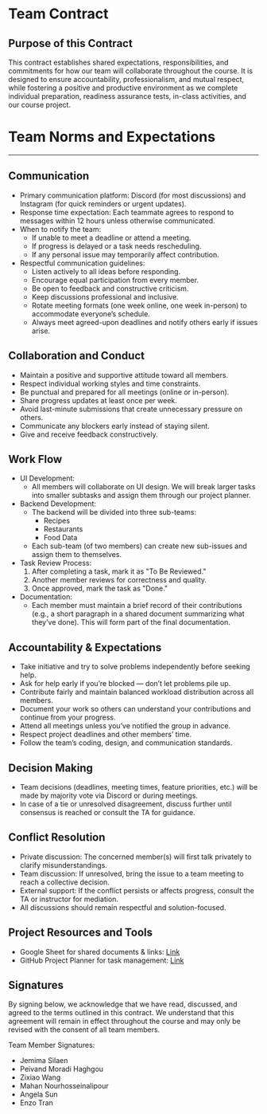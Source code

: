 Team Contract
============

## Purpose of this Contract
This contract establishes shared expectations, responsibilities, and commitments for how our team will collaborate throughout the course. It is designed to ensure accountability, professionalism, and mutual respect, while fostering a positive and productive environment as we complete individual preparation, readiness assurance tests, in-class activities, and our course project.

# Team Norms and Expectations
---------------------------

## Communication
- Primary communication platform: Discord (for most discussions) and Instagram (for quick reminders or urgent updates).
- Response time expectation: Each teammate agrees to respond to messages within 12 hours unless otherwise communicated.
- When to notify the team:
  - If unable to meet a deadline or attend a meeting.
  - If progress is delayed or a task needs rescheduling.
  - If any personal issue may temporarily affect contribution.
- Respectful communication guidelines:
  - Listen actively to all ideas before responding.
  - Encourage equal participation from every member.
  - Be open to feedback and constructive criticism.
  - Keep discussions professional and inclusive.
  - Rotate meeting formats (one week online, one week in-person) to accommodate everyone’s schedule.
  - Always meet agreed-upon deadlines and notify others early if issues arise.

## Collaboration and Conduct
- Maintain a positive and supportive attitude toward all members.
- Respect individual working styles and time constraints.
- Be punctual and prepared for all meetings (online or in-person).
- Share progress updates at least once per week.
- Avoid last-minute submissions that create unnecessary pressure on others.
- Communicate any blockers early instead of staying silent.
- Give and receive feedback constructively.

## Work Flow
- UI Development:
  - All members will collaborate on UI design. We will break larger tasks into smaller subtasks and assign them through our project planner.
- Backend Development:
  - The backend will be divided into three sub-teams:
    - Recipes
    - Restaurants
    - Food Data
  - Each sub-team (of two members) can create new sub-issues and assign them to themselves.
- Task Review Process:
  1. After completing a task, mark it as "To Be Reviewed."
  2. Another member reviews for correctness and quality.
  3. Once approved, mark the task as "Done."
- Documentation:
  - Each member must maintain a brief record of their contributions (e.g., a short paragraph in a shared document summarizing what they’ve done). This will form part of the final documentation.

## Accountability & Expectations
- Take initiative and try to solve problems independently before seeking help.
- Ask for help early if you’re blocked — don’t let problems pile up.
- Contribute fairly and maintain balanced workload distribution across all members.
- Document your work so others can understand your contributions and continue from your progress.
- Attend all meetings unless you’ve notified the group in advance.
- Respect project deadlines and other members’ time.
- Follow the team’s coding, design, and communication standards.

## Decision Making
- Team decisions (deadlines, meeting times, feature priorities, etc.) will be made by majority vote via Discord or during meetings.
- In case of a tie or unresolved disagreement, discuss further until consensus is reached or consult the TA for guidance.

## Conflict Resolution
- Private discussion: The concerned member(s) will first talk privately to clarify misunderstandings.
- Team discussion: If unresolved, bring the issue to a team meeting to reach a collective decision.
- External support: If the conflict persists or affects progress, consult the TA or instructor for mediation.
- All discussions should remain respectful and solution-focused.

## Project Resources and Tools
- Google Sheet for shared documents & links:
  [Link](https://docs.google.com/spreadsheets/d/18pR9X6TnUR8hOE_YL81V5wZIvQ5W_QGzzRVe3uTLNts/edit?usp=sharing)
- GitHub Project Planner for task management:
  [Link](https://github.com/users/MahanNoosh/projects/8)

## Signatures
By signing below, we acknowledge that we have read, discussed, and agreed to the terms outlined in this contract. We understand that this agreement will remain in effect throughout the course and may only be revised with the consent of all team members.

Team Member Signatures:
- Jemima Silaen
- Peivand Moradi Haghgou
- Zixiao Wang
- Mahan Nourhosseinalipour
- Angela Sun
- Enzo Tran
